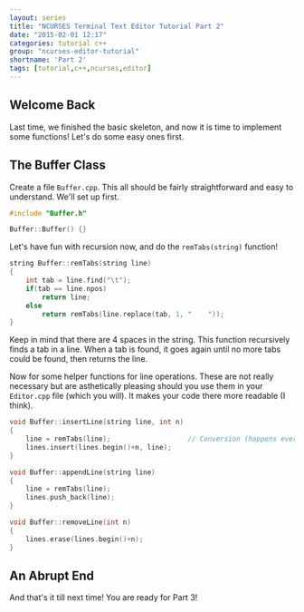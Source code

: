 ```yaml
---
layout: series
title: "NCURSES Terminal Text Editor Tutorial Part 2"
date: "2015-02-01 12:17"
categories: tutorial c++
group: "ncurses-editor-tutorial"
shortname: 'Part 2'
tags: [tutorial,c++,ncurses,editor]
---
```



Welcome Back
------------

Last time, we finished the basic skeleton, and now it is time to implement some functions! Let's do some easy ones
first.


The Buffer Class
----------------

Create a file `Buffer.cpp`. This all should be fairly straightforward and easy to understand. We'll set up first.

~~~ cpp
#include "Buffer.h"

Buffer::Buffer() {}
~~~

Let's have fun with recursion now, and do the `remTabs(string)` function!

~~~ cpp
string Buffer::remTabs(string line)
{
    int tab = line.find("\t");
    if(tab == line.npos)
        return line;
    else
        return remTabs(line.replace(tab, 1, "    "));
}
~~~

Keep in mind that there are 4 spaces in the string. This function recursively finds a tab in a line. When a tab is found, it goes again
until no more tabs could be found, then returns the line.

Now for some helper functions for line operations. These are not really necessary but are asthetically pleasing should you use
them in your `Editor.cpp` file (which you will). It makes your code there more readable (I think).

~~~ cpp
void Buffer::insertLine(string line, int n)
{
    line = remTabs(line);                   // Conversion (happens every time)
    lines.insert(lines.begin()+n, line);
}

void Buffer::appendLine(string line)
{
    line = remTabs(line);
    lines.push_back(line);
}

void Buffer::removeLine(int n)
{
    lines.erase(lines.begin()+n);
}
~~~


An Abrupt End
-------------

And that's it till next time! You are ready for Part 3!
